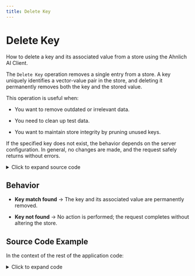 ```yaml
---
title: Delete Key
---
```


# Delete Key

How to delete a key and its associated value from a store using the Ahnlich AI Client.

The `Delete Key` operation removes a single entry from a store. A key uniquely identifies a vector-value pair in the store, and deleting it permanently removes both the key and the stored value.

This operation is useful when:

* You want to remove outdated or irrelevant data.

* You need to clean up test data.

* You want to maintain store integrity by pruning unused keys.

If the specified key does not exist, the behavior depends on the server configuration. In general, no changes are made, and the request safely returns without errors.

<details>
  <summary>Click to expand source code</summary>

  ```py
  import asyncio
  from grpclib.client import Channel
  from ahnlich_client_py.grpc.services.ai_service import AiServiceStub
  from ahnlich_client_py.grpc.ai import query as ai_query
  from ahnlich_client_py.grpc import keyval


  async def drop_key():
    async with Channel(host="127.0.0.1", port=1370) as channel:
        client = AiServiceStub(channel)
        response = await client.del_key(
            ai_query.DelKey(
                store="test store 1",
                keys=keyval.StoreInput(raw_string="Custom Made Jordan 4")
            )
        )
        print(response) # Del()


  if __name__ == "__main__":
    asyncio.run(drop_key())
  ```
</details>

## Behavior

* **Key match found** → The key and its associated value are permanently removed.

* **Key not found** → No action is performed; the request completes without altering the store.

## Source Code Example

In the context of the rest of the application code:

<details>
  <summary>Click to expand code</summary>
  
  ```py
  import asyncio
  from grpclib.client import Channel
  from ahnlich_client_py.grpc.services.ai_service import AiServiceStub
  from ahnlich_client_py.grpc.ai import query as ai_query


  async def trace_id():
    async with Channel(host="127.0.0.1", port=1370) as channel:
        client = AiServiceStub(channel)
        
        # Prepare tracing metadata
        tracing_id = "00-80e1afed08e019fc1110464cfa66635c-7a085853722dc6d2-01"
        metadata = {"ahnlich-trace-id": tracing_id}
        
        # Make request with metadata
        response = await client.ping(
            ai_query.Ping(),
            metadata=metadata
        )
        print(response) # Pong()


  if __name__ == "__main__":
    asyncio.run(trace_id())
  ```
</details>

